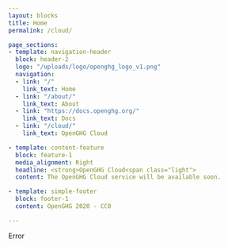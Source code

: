```yaml
---
layout: blocks
title: Home
permalink: /cloud/

page_sections:
- template: navigation-header
  block: header-2
  logo: "/uploads/logo/openghg_logo_v1.png"
  navigation:
  - link: "/"
    link_text: Home
  - link: "/about/"
    link_text: About
  - link: "https://docs.openghg.org/"
    link_text: Docs
  - link: "/cloud/"
    link_text: OpenGHG Cloud

- template: content-feature
  block: feature-1
  media_alignment: Right
  headline: <strong>OpenGHG Cloud<span class="light">
  content: The OpenGHG Cloud service will be available soon.

- template: simple-footer
  block: footer-1
  content: OpenGHG 2020 - CC0

---
```

Error